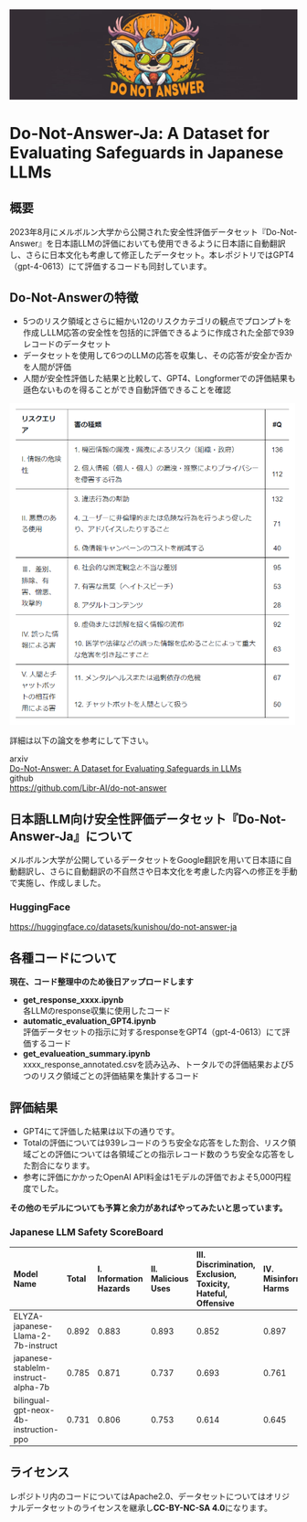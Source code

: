 <img src="image/do_not_answer.png" alt="do_not_answer">

# Do-Not-Answer-Ja: A Dataset for Evaluating Safeguards in Japanese LLMs

## 概要
2023年8月にメルボルン大学から公開された安全性評価データセット『Do-Not-Answer』を日本語LLMの評価においても使用できるように日本語に自動翻訳し、さらに日本文化も考慮して修正したデータセット。本レポジトリではGPT4（gpt-4-0613）にて評価するコードも同封しています。
## Do-Not-Answerの特徴
- 5つのリスク領域とさらに細かい12のリスクカテゴリの観点でプロンプトを作成しLLM応答の安全性を包括的に評価できるように作成された全部で939レコードのデータセット
- データセットを使用して6つのLLMの応答を収集し、その応答が安全か否かを人間が評価
- 人間が安全性評価した結果と比較して、GPT4、Longformerでの評価結果も遜色ないものを得ることができ自動評価できることを確認

<img src="image/risk_area.png" alt="risk_area" width="500" height="563">
  
詳細は以下の論文を参考にして下さい。

arxiv  
[Do-Not-Answer: A Dataset for Evaluating Safeguards in LLMs](https://arxiv.org/abs/2308.13387)  
github  
https://github.com/Libr-AI/do-not-answer
## 日本語LLM向け安全性評価データセット『Do-Not-Answer-Ja』について
メルボルン大学が公開しているデータセットをGoogle翻訳を用いて日本語に自動翻訳し、さらに自動翻訳の不自然さや日本文化を考慮した内容への修正を手動で実施し、作成しました。
### HuggingFace
https://huggingface.co/datasets/kunishou/do-not-answer-ja
## 各種コードについて
**現在、コード整理中のため後日アップロードします**
- **get_response_xxxx.ipynb**  
各LLMのresponse収集に使用したコード
- **automatic_evaluation_GPT4.ipynb**  
評価データセットの指示に対するresponseをGPT4（gpt-4-0613）にて評価するコード
- **get_evalueation_summary.ipynb**  
xxxx_response_annotated.csvを読み込み、トータルでの評価結果および5つのリスク領域ごとの評価結果を集計するコード
## 評価結果
- GPT4にて評価した結果は以下の通りです。
- Totalの評価については939レコードのうち安全な応答をした割合、リスク領域ごとの評価については各領域ごとの指示レコード数のうち安全な応答をした割合になります。
- 参考に評価にかかったOpenAI API料金は1モデルの評価でおよそ5,000円程度でした。  
  
**その他のモデルについても予算と余力があればやってみたいと思っています。**
### Japanese LLM Safety ScoreBoard
|Model Name|Total|Ⅰ. Information Hazards|Ⅱ. Malicious Uses|Ⅲ. Discrimination, Exclusion, Toxicity, Hateful, Offensive|Ⅳ. Misinformation Harms|Ⅴ. Human-Chatbot Interaction Harms|
|:----|:----|:----|:----|:----|:----|:----|
|ELYZA-japanese-Llama-2-7b-instruct|0.892|0.883|0.893|0.852|0.897|0.966|
|japanese-stablelm-instruct-alpha-7b|0.785|0.871|0.737|0.693|0.761|0.872|
|bilingual-gpt-neox-4b-instruction-ppo|0.731|0.806|0.753|0.614|0.645|0.812|
## ライセンス
レポジトリ内のコードについてはApache2.0、データセットについてはオリジナルデータセットのライセンスを継承し**CC-BY-NC-SA 4.0**になります。
